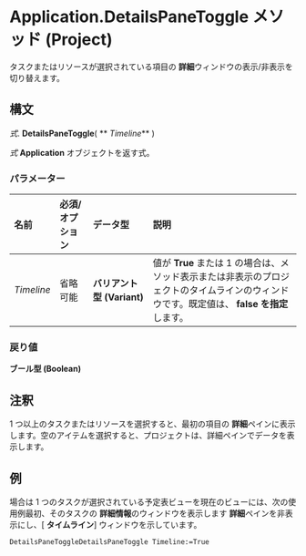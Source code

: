
# Application.DetailsPaneToggle メソッド (Project)

タスクまたはリソースが選択されている項目の **詳細**ウィンドウの表示/非表示を切り替えます。


## 構文

 _式_. **DetailsPaneToggle**( ** _Timeline_** )

 _式_ **Application** オブジェクトを返す式。


### パラメーター



|**名前**|**必須/オプション**|**データ型**|**説明**|
|:-----|:-----|:-----|:-----|
| _Timeline_|省略可能|**バリアント型 (Variant)**|値が **True** または 1 の場合は、メソッド表示または非表示のプロジェクトのタイムラインのウィンドウです。既定値は、 **false を指定** します。|

### 戻り値

 **ブール型 (Boolean)**


## 注釈

1 つ以上のタスクまたはリソースを選択すると、最初の項目の **詳細**ペインに表示します。空のアイテムを選択すると、プロジェクトは、詳細ペインでデータを表示します。


## 例

場合は 1 つのタスクが選択されている予定表ビューを現在のビューには、次の使用例最初、そのタスクの **詳細情報**のウィンドウを表示します **詳細**ペインを非表示にし、[ **タイムライン**] ウィンドウを示しています。


```
DetailsPaneToggleDetailsPaneToggle Timeline:=True
```

